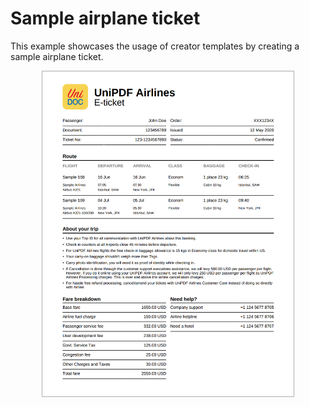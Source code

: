 Sample airplane ticket
======================

This example showcases the usage of creator templates by creating a sample
airplane ticket.

<p align="center">
    <img src="templates/res/screenshot.png" alt="sample-airplane-ticket-preview" width="80%" />
</p>
